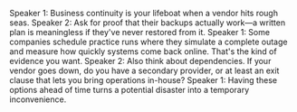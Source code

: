 Speaker 1: Business continuity is your lifeboat when a vendor hits rough seas.
Speaker 2: Ask for proof that their backups actually work—a written plan is meaningless if they've never restored from it.
Speaker 1: Some companies schedule practice runs where they simulate a complete outage and measure how quickly systems come back online. That's the kind of evidence you want.
Speaker 2: Also think about dependencies. If your vendor goes down, do you have a secondary provider, or at least an exit clause that lets you bring operations in-house?
Speaker 1: Having these options ahead of time turns a potential disaster into a temporary inconvenience.
